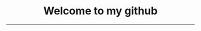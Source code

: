 <div name = "root_container">
  <div name="welcome_tab">
    <h1 style="text-align: center">Welcome to my github</h1>
    <hr>
  </div> 
</div>

